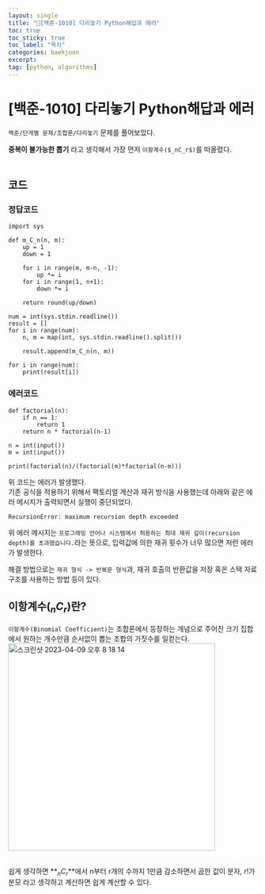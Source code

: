 ```yaml
---
layout: single
title: "📘[백준-1010] 다리놓기 Python해답과 에러"
toc: true
toc_sticky: true
toc_label: "목차"
categories: baekjoon
excerpt:
tag: [python, algorithms]
---
```


# [백준-1010] 다리놓기 Python해답과 에러
`백준/단게별 문제/조합론/다리놓기` 문제를 풀어보았다.  

**중복이 불가능한 뽑기** 라고 생각해서 가장 먼저 `이항계수($_nC_r$)`를 떠올렸다.  
<br>

## 코드
### 정답코드
```
import sys

def m_C_n(n, m):
    up = 1
    down = 1

    for i in range(m, m-n, -1):
        up *= i
    for i in range(1, n+1):
        down *= i
    
    return round(up/down)
        
num = int(sys.stdin.readline())
result = []
for i in range(num):
    n, m = map(int, sys.stdin.readline().split())  

    result.append(m_C_n(n, m))

for i in range(num):
    print(result[i])
```

### 에러코드
```
def factorial(n):
    if n == 1:      
        return 1    
    return n * factorial(n-1)    

n = int(input())
m = int(input())

print(factorial(n)/(factorial(m)*factorial(n-m)))
```  
위 코드는 에러가 발생했다.  
기존 공식을 적용하기 위해서 팩토리얼 계산과 재귀 방식을 사용했는데 아래와 같은 에러 메시지가 출력되면서 실행이 중단되었다.
<br>
```
RecursionError: maximum recursion depth exceeded
```  
위 에러 메시지는 `프로그래밍 언어나 시스템에서 허용하는 최대 재귀 깊이(recursion depth)를 초과했습니다.`라는 뜻으로, 입력값에 의한 재귀 횟수가 너무 많으면 저런 에러가 발생한다.  

해결 방법으로는 `재귀 형식 -> 반복문 형식`과, 재귀 호출의 반환값을 저장 혹은 스택 자료구조를 사용하는 방법 등이 있다.  

## 이항계수($_nC_r$)란?
`이항계수(Binomial Coefficient)`는 조합론에서 등장하는 개념으로 주어진 크기 집합에서 원하는 개수만큼 순서없이 뽑는 조합의 가짓수를 일컫는다.
<br>
<img width="418" alt="스크린샷 2023-04-09 오후 8 18 14" src="https://user-images.githubusercontent.com/104587537/230769455-7710fc2e-d00e-49c4-bd72-6cfd160bd0ec.png">  
<br>

쉽게 생각하면 **$_nC_r$**에서 n부터 r개의 수까지 1만큼 감소하면서 곱한 값이 분자, r!가 분모 라고 생각하고 계산하면 쉽게 계산할 수 있다.  